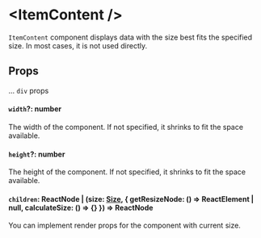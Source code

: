 # \<ItemContent />

`ItemContent` component displays data with the size best fits the specified size. In most cases, it is not used directly.

## Props

... `div` props

#### `width`?: number

The width of the component. If not specified, it shrinks to fit the space available.

#### `height`?: number

The height of the component. If not specified, it shrinks to fit the space available.

#### `children`: ReactNode | (size: [Size](types.md#size--width-number-height-number-), { getResizeNode: () => ReactElement | null, calculateSize: () => {} }) => ReactNode

You can implement render props for the component with current size.
